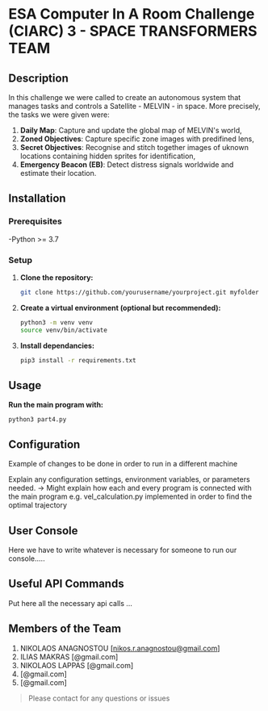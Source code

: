 # ESA Computer In A Room Challenge (CIARC) 3 - SPACE TRANSFORMERS TEAM

## Description
In this challenge we were called to create an autonomous system that manages tasks and controls a Satellite - MELVIN - in space. More precisely, the tasks we were given were:
1. **Daily Map**: Capture and update the global map of MELVIN's world, 
2. **Zoned Objectives**: Capture specific zone images with predifined lens,
3. **Secret Objectives**: Recognise and stitch together images of uknown locations containing hidden sprites for identification,
4. **Emergency Beacon (EB)**: Detect distress signals worldwide and estimate their location.


## Installation
### Prerequisites
-Python >= 3.7

### Setup
1. **Clone the repository:**
    ```sh 
    git clone https://github.com/yourusername/yourproject.git myfolder 

2. **Create a virtual environment (optional but recommended):**
    ```sh
    python3 -m venv venv
    source venv/bin/activate

3. **Install dependancies:**
    ```sh
    pip3 install -r requirements.txt


## Usage
**Run the main program with:**

    python3 part4.py


## Configuration
Example of changes to be done in order to run in a different machine

Explain any configuration settings, environment variables, or parameters needed.
-> Might explain how each and every program is connected with the main program 
e.g. vel_calculation.py implemented in order to find the optimal trajectory 


## User Console
Here we have to write whatever is necessary for someone to run our console.....


## Useful API Commands
Put here all the necessary api calls ...


## Members of the Team 
1. NIKOLAOS ANAGNOSTOU [nikos.r.anagnostou@gmail.com]
2. ILIAS MAKRAS [@gmail.com]
3. NIKOLAOS LAPPAS [@gmail.com]
4. [@gmail.com]
5. [@gmail.com]

>Please contact for any questions or issues




